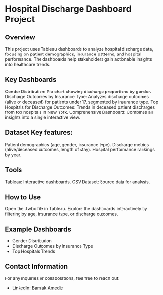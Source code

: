 # Hospital Discharge Dashboard Project

## Overview
This project uses Tableau dashboards to analyze hospital discharge data, focusing on patient demographics, insurance patterns, and hospital performance. The dashboards help stakeholders gain actionable insights into healthcare trends.

## Key Dashboards
Gender Distribution: Pie chart showing discharge proportions by gender.
Discharge Outcomes by Insurance Type: Analyzes discharge outcomes (alive or deceased) for patients under 17, segmented by insurance type.
Top Hospitals for Discharge Outcomes: Trends in deceased patient discharges from top hospitals in New York.
Comprehensive Dashboard: Combines all insights into a single interactive view.

## Dataset Key features:
Patient demographics (age, gender, insurance type).
Discharge metrics (alive/deceased outcomes, length of stay).
Hospital performance rankings by year.

## Tools
Tableau: Interactive dashboards.
CSV Dataset: Source data for analysis.

## How to Use
Open the .twbx file in Tableau.
Explore the dashboards interactively by filtering by age, insurance type, or discharge outcomes.

## Example Dashboards
- Gender Distribution
- Discharge Outcomes by Insurance Type
- Top Hospitals Trends

## Contact Information
For any inquiries or collaborations, feel free to reach out:
- LinkedIn: [Bamlak Amedie](https://www.linkedin.com/in/bamlak-amedie/)










